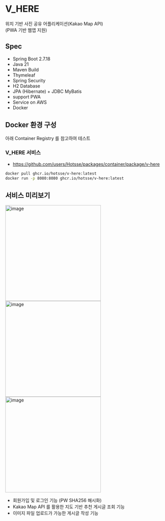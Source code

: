 # V_HERE
위치 기반 사진 공유 어플리케이션(Kakao Map API)  
(PWA 기반 웹앱 지원)

## Spec
- Spring Boot 2.7.18
- Java 21
- Maven Build
- Thymeleaf
- Spring Security
- H2 Database
- JPA (Hibernate) + JDBC MyBatis
- support PWA
- Service on AWS
- Docker

## Docker 환경 구성
아래 Container Registry 를 참고하여 테스트

### V_HERE 서비스
- https://github.com/users/Hotsse/packages/container/package/v-here
``` bash
docker pull ghcr.io/hotsse/v-here:latest
docker run -p 8080:8080 ghcr.io/hotsse/v-here:latest
```

## 서비스 미리보기
<img width="300" alt="image" src="https://github.com/user-attachments/assets/b2dd3f60-304c-4a46-8606-36ce6ff70b03" />
<img width="300" alt="image" src="https://github.com/user-attachments/assets/79c32e59-5ff2-4f0b-8f99-e42f27001463" />
<img width="300" alt="image" src="https://github.com/user-attachments/assets/0193f2e2-928a-4c37-9cde-9509cb1dfd5f" />

- 회원가입 및 로그인 기능 (PW SHA256 해시화)
- Kakao Map API 를 활용한 지도 기반 추천 게시글 조회 기능
- 이미지 파일 업로드가 가능한 게시글 작성 기능

